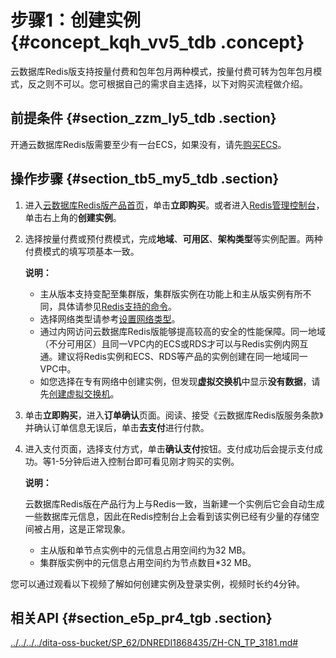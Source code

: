# 步骤1：创建实例 {#concept_kqh_vv5_tdb .concept}

云数据库Redis版支持按量付费和包年包月两种模式，按量付费可转为包年包月模式，反之则不可以。您可根据自己的需求自主选择，以下对购买流程做介绍。

## 前提条件 {#section_zzm_ly5_tdb .section}

开通云数据库Redis版需要至少有一台ECS，如果没有，请先[购买ECS](http://buy.aliyun.com/)。

## 操作步骤 {#section_tb5_my5_tdb .section}

1.  进入[云数据库Redis版产品首页](http://www.aliyun.com/product/kvstore)，单击**立即购买**。或者进入[Redis管理控制台](https://kvstore.console.aliyun.com/)，单击右上角的**创建实例**。
2.  选择按量付费或预付费模式，完成**地域**、**可用区**、**架构类型**等实例配置。两种付费模式的填写项基本一致。

    **说明：** 

    -   主从版本支持变配至集群版，集群版实例在功能上和主从版实例有所不同，具体请参见[Redis支持的命令](cn.zh-CN/快速入门/Redis命令.md#)。
    -   选择网络类型请参考[设置网络类型](../../../../cn.zh-CN/用户指南/实例管理/切换为专有网络.md#)。
    -   通过内网访问云数据库Redis版能够提高较高的安全的性能保障。同一地域（不分可用区）且同一VPC内的ECS或RDS才可以与Redis实例内网互通。建议将Redis实例和ECS、RDS等产品的实例创建在同一地域同一VPC中。
    -   如您选择在专有网络中创建实例，但发现**虚拟交换机**中显示**没有数据**，请先[创建虚拟交换机](https://help.aliyun.com/video_detail/54651.html)。
3.  单击**立即购买**，进入**订单确认**页面。阅读、接受《云数据库Redis版服务条款》并确认订单信息无误后，单击**去支付**进行付款。
4.  进入支付页面，选择支付方式，单击**确认支付**按钮。支付成功后会提示支付成功。等1-5分钟后进入控制台即可看见刚才购买的实例。

    **说明：** 

    云数据库Redis版在产品行为上与Redis一致，当新建一个实例后它会自动生成一些数据库元信息，因此在Redis控制台上会看到该实例已经有少量的存储空间被占用，这是正常现象。

    -   主从版和单节点实例中的元信息占用空间约为32 MB。
    -   集群版实例中的元信息占用空间约为节点数目\*32 MB。

您可以通过观看以下视频了解如何创建实例及登录实例，视频时长约4分钟。

  

## 相关API {#section_e5p_pr4_tgb .section}

[../../../../dita-oss-bucket/SP\_62/DNREDI1868435/ZH-CN\_TP\_3181.md\#](../../../../cn.zh-CN/API参考/生命周期管理/CreateInstance.md#)

